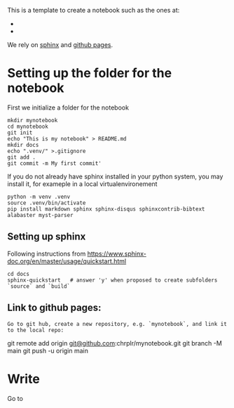 This is a template to create a notebook such as the ones at:

* 
*

We rely on [sphinx](https://www.sphinx-doc.org/) and [github pages](https://pages.github.com/).

# Setting up the folder for the notebook

First we initialize a folder for the notebook

    mkdir mynotebook
    cd mynotebook
    git init 
    echo "This is my notebook" > README.md
    mkdir docs 
    echo ".venv/" >.gitignore 
    git add .
    git commit -m My first commit'

If you do not already have sphinx installed in your python system, you may install it, for exameple in a local virtualenvironement
 
    python -m venv .venv
    source .venv/bin/activate
    pip install markdown sphinx sphinx-disqus sphinxcontrib-bibtext alabaster myst-parser

## Setting up sphinx

Following instructions from <https://www.sphinx-doc.org/en/master/usage/quickstart.html>

    cd docs
    sphinx-quickstart   # answer 'y' when proposed to create subfolders `source` and `build`


## Link to github pages:


    Go to git hub, create a new repository, e.g. `mynotebook`, and link it to the local repo:

git remote add origin git@github.com:chrplr/mynotebook.git
git branch -M main
git push -u origin main

# Write

Go to 

